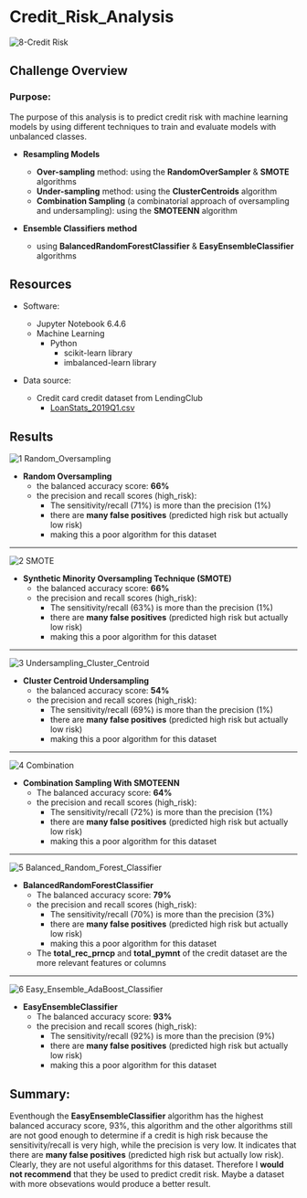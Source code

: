 # Credit_Risk_Analysis

![8-Credit Risk](https://user-images.githubusercontent.com/89308251/147290436-adcae2f9-8932-4c95-91f2-d9b2334520f1.jpg)


## Challenge Overview

### Purpose:

   The purpose of this analysis is to predict credit risk with machine learning models by using different techniques to train and evaluate models with unbalanced classes.
- **Resampling Models** 
	- **Over-sampling** method: using the **RandomOverSampler** & **SMOTE** algorithms
	- **Under-sampling** method: using the **ClusterCentroids** algorithm
	- **Combination Sampling** (a combinatorial approach of oversampling and undersampling): using the **SMOTEENN** algorithm
  
- **Ensemble Classifiers method**
	- using **BalancedRandomForestClassifier** & **EasyEnsembleClassifier** algorithms
  
 
## Resources
- Software:
   - Jupyter Notebook 6.4.6
   - Machine Learning
      - Python 
         - scikit-learn library
         - imbalanced-learn library
   
- Data source: 
   - Credit card credit dataset from LendingClub
      - [LoanStats_2019Q1.csv](https://github.com/SYDsCorner/Credit_Risk_Analysis/blob/main/Resources/LoanStats_2019Q1.csv)


## Results 

![1 Random_Oversampling](https://user-images.githubusercontent.com/89308251/147292939-c53ebebe-a386-4b51-8062-1780a32ef0c9.png)

- **Random Oversampling**
   - the balanced accuracy score: **66%**
   - the precision and recall scores (high_risk): 
      - The sensitivity/recall (71%) is more than the precision (1%) 
      - there are **many false positives** (predicted high risk but actually low risk)
      - making this a poor algorithm for this dataset
--------------------------------------------------------

![2 SMOTE ](https://user-images.githubusercontent.com/89308251/147292943-8b451544-8d70-49c6-b58e-6d4452643151.png)

- **Synthetic Minority Oversampling Technique (SMOTE)**
   - the balanced accuracy score: **66%**
   - the precision and recall scores (high_risk): 
      - The sensitivity/recall (63%) is more than the precision (1%) 
      - there are **many false positives** (predicted high risk but actually low risk)
      - making this a poor algorithm for this dataset

--------------------------------------------------------

![3 Undersampling_Cluster_Centroid](https://user-images.githubusercontent.com/89308251/147292947-778b0abb-04e4-45e4-8c5a-45c8f0dd4f31.png)

- **Cluster Centroid Undersampling**
   - the balanced accuracy score: **54%**
   - the precision and recall scores (high_risk): 
      - The sensitivity/recall (69%) is more than the precision (1%) 
      - there are **many false positives** (predicted high risk but actually low risk)
      - making this a poor algorithm for this dataset

--------------------------------------------------------

![4 Combination](https://user-images.githubusercontent.com/89308251/147292951-4ef55ca9-785a-49d5-bb8e-53e8d60a0566.png)

- **Combination Sampling With SMOTEENN**
   - The balanced accuracy score: **64%**
   - the precision and recall scores (high_risk): 
      - The sensitivity/recall (72%) is more than the precision (1%) 
      - there are **many false positives** (predicted high risk but actually low risk)
      - making this a poor algorithm for this dataset

--------------------------------------------------------

![5 Balanced_Random_Forest_Classifier](https://user-images.githubusercontent.com/89308251/147293771-ecebc676-9fcf-4025-bcf6-4228c302d987.png)

- **BalancedRandomForestClassifier**
   - The balanced accuracy score: **79%** 
   - the precision and recall scores (high_risk): 
      - The sensitivity/recall (70%) is more than the precision (3%) 
      - there are **many false positives** (predicted high risk but actually low risk)
      - making this a poor algorithm for this dataset
   - The **total_rec_prncp** and **total_pymnt** of the credit dataset are the more relevant features or columns
--------------------------------------------------------

![6 Easy_Ensemble_AdaBoost_Classifier](https://user-images.githubusercontent.com/89308251/147292985-993960db-c95b-42ca-b46e-a219ce0a8954.png)

- **EasyEnsembleClassifier**
   - The balanced accuracy score: **93%**
   - the precision and recall scores (high_risk): 
      - The sensitivity/recall (92%) is more than the precision (9%) 
      - there are **many false positives** (predicted high risk but actually low risk)
      - making this a poor algorithm for this dataset


## Summary:   

Eventhough the **EasyEnsembleClassifier** algorithm has the highest balanced accuracy score, 93%, this algorithm and the other algorithms still are not good enough to determine if a credit is high risk because the sensitivity/recall is very high, while the precision is very low. It indicates that there are **many false positives** (predicted high risk but actually low risk). Clearly, they are not useful algorithms for this dataset. Therefore I **would not recommend** that they be used to predict credit risk. Maybe a dataset with more obsevations would produce a better result.
